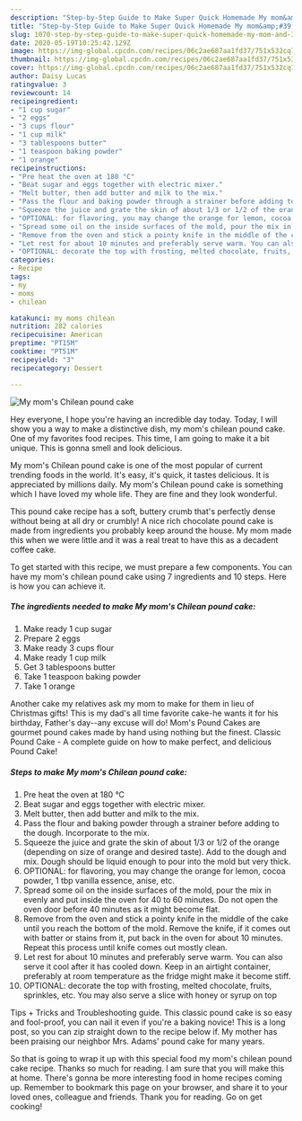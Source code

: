 ```yaml
---
description: "Step-by-Step Guide to Make Super Quick Homemade My mom&amp;#39;s Chilean pound cake"
title: "Step-by-Step Guide to Make Super Quick Homemade My mom&amp;#39;s Chilean pound cake"
slug: 1070-step-by-step-guide-to-make-super-quick-homemade-my-mom-and-39-s-chilean-pound-cake
date: 2020-05-19T10:25:42.129Z
image: https://img-global.cpcdn.com/recipes/06c2ae687aa1fd37/751x532cq70/my-moms-chilean-pound-cake-recipe-main-photo.jpg
thumbnail: https://img-global.cpcdn.com/recipes/06c2ae687aa1fd37/751x532cq70/my-moms-chilean-pound-cake-recipe-main-photo.jpg
cover: https://img-global.cpcdn.com/recipes/06c2ae687aa1fd37/751x532cq70/my-moms-chilean-pound-cake-recipe-main-photo.jpg
author: Daisy Lucas
ratingvalue: 3
reviewcount: 14
recipeingredient:
- "1 cup sugar"
- "2 eggs"
- "3 cups flour"
- "1 cup milk"
- "3 tablespoons butter"
- "1 teaspoon baking powder"
- "1 orange"
recipeinstructions:
- "Pre heat the oven at 180 °C"
- "Beat sugar and eggs together with electric mixer."
- "Melt butter, then add butter and milk to the mix."
- "Pass the flour and baking powder through a strainer before adding to the dough. Incorporate to the mix."
- "Squeeze the juice and grate the skin of about 1/3 or 1/2 of the orange (depending on size of orange and desired taste). Add to the dough and mix. Dough should be liquid enough to pour into the mold but very thick."
- "OPTIONAL: for flavoring, you may change the orange for lemon, cocoa powder, 1 tbp vanilla essence, anise, etc."
- "Spread some oil on the inside surfaces of the mold, pour the mix in evenly and put inside the oven for 40 to 60 minutes. Do not open the oven door before 40 minutes as it might become flat."
- "Remove from the oven and stick a pointy knife in the middle of the cake until you reach the bottom of the mold. Remove the knife, if it comes out with batter or stains from it, put back in the oven for about 10 minutes. Repeat this process until knife comes out mostly clean."
- "Let rest for about 10 minutes and preferably serve warm. You can also serve it cool after it has cooled down. Keep in an airtight container, preferably at room temperature as the fridge might make it become stiff."
- "OPTIONAL: decorate the top with frosting, melted chocolate, fruits, sprinkles, etc. You may also serve a slice with honey or syrup on top"
categories:
- Recipe
tags:
- my
- moms
- chilean

katakunci: my moms chilean 
nutrition: 282 calories
recipecuisine: American
preptime: "PT15M"
cooktime: "PT51M"
recipeyield: "3"
recipecategory: Dessert

---
```



![My mom&#39;s Chilean pound cake](https://img-global.cpcdn.com/recipes/06c2ae687aa1fd37/751x532cq70/my-moms-chilean-pound-cake-recipe-main-photo.jpg)

Hey everyone, I hope you're having an incredible day today. Today, I will show you a way to make a distinctive dish, my mom&#39;s chilean pound cake. One of my favorites food recipes. This time, I am going to make it a bit unique. This is gonna smell and look delicious.

My mom&#39;s Chilean pound cake is one of the most popular of current trending foods in the world. It's easy, it's quick, it tastes delicious. It is appreciated by millions daily. My mom&#39;s Chilean pound cake is something which I have loved my whole life. They are fine and they look wonderful.

This pound cake recipe has a soft, buttery crumb that&#39;s perfectly dense without being at all dry or crumbly! A nice rich chocolate pound cake is made from ingredients you probably keep around the house. My mom made this when we were little and it was a real treat to have this as a decadent coffee cake.


To get started with this recipe, we must prepare a few components. You can have my mom&#39;s chilean pound cake using 7 ingredients and 10 steps. Here is how you can achieve it.

<!--inarticleads1-->

##### The ingredients needed to make My mom&#39;s Chilean pound cake:

1. Make ready 1 cup sugar
1. Prepare 2 eggs
1. Make ready 3 cups flour
1. Make ready 1 cup milk
1. Get 3 tablespoons butter
1. Take 1 teaspoon baking powder
1. Take 1 orange


Another cake my relatives ask my mom to make for them in lieu of Christmas gifts! This is my dad&#39;s all time favorite cake-he wants it for his birthday, Father&#39;s day--any excuse will do! Mom&#39;s Pound Cakes are gourmet pound cakes made by hand using nothing but the finest. Classic Pound Cake - A complete guide on how to make perfect, and delicious Pound Cake! 

<!--inarticleads2-->

##### Steps to make My mom&#39;s Chilean pound cake:

1. Pre heat the oven at 180 °C
1. Beat sugar and eggs together with electric mixer.
1. Melt butter, then add butter and milk to the mix.
1. Pass the flour and baking powder through a strainer before adding to the dough. Incorporate to the mix.
1. Squeeze the juice and grate the skin of about 1/3 or 1/2 of the orange (depending on size of orange and desired taste). Add to the dough and mix. Dough should be liquid enough to pour into the mold but very thick.
1. OPTIONAL: for flavoring, you may change the orange for lemon, cocoa powder, 1 tbp vanilla essence, anise, etc.
1. Spread some oil on the inside surfaces of the mold, pour the mix in evenly and put inside the oven for 40 to 60 minutes. Do not open the oven door before 40 minutes as it might become flat.
1. Remove from the oven and stick a pointy knife in the middle of the cake until you reach the bottom of the mold. Remove the knife, if it comes out with batter or stains from it, put back in the oven for about 10 minutes. Repeat this process until knife comes out mostly clean.
1. Let rest for about 10 minutes and preferably serve warm. You can also serve it cool after it has cooled down. Keep in an airtight container, preferably at room temperature as the fridge might make it become stiff.
1. OPTIONAL: decorate the top with frosting, melted chocolate, fruits, sprinkles, etc. You may also serve a slice with honey or syrup on top


Tips + Tricks and Troubleshooting guide. This classic pound cake is so easy and fool-proof, you can nail it even if you&#39;re a baking novice! This is a long post, so you can zip straight down to the recipe below if. My mother has been praising our neighbor Mrs. Adams&#39; pound cake for many years. 

So that is going to wrap it up with this special food my mom&#39;s chilean pound cake recipe. Thanks so much for reading. I am sure that you will make this at home. There's gonna be more interesting food in home recipes coming up. Remember to bookmark this page on your browser, and share it to your loved ones, colleague and friends. Thank you for reading. Go on get cooking!
